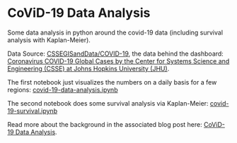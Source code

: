 
# CoViD-19 Data Analysis

Some data analysis in python around the covid-19 data (including survival analysis with Kaplan-Meier).

Data Source: [CSSEGISandData/COVID-19](https://github.com/CSSEGISandData/COVID-19), the data behind the dashboard: [Coronavirus COVID-19 Global Cases by the Center for Systems Science and Engineering (CSSE) at Johns Hopkins University (JHU)](https://gisanddata.maps.arcgis.com/apps/opsdashboard/index.html#/bda7594740fd40299423467b48e9ecf6).

The first notebook just visualizes the numbers on a daily basis for a few regions: [covid-19-data-analysis.ipynb](https://nbviewer.jupyter.org/github/cs224/covid-19-data-analysis/blob/master/covid-19-data-analysis.ipynb?flush_cache=true)

The second notebook does some survival analysis via Kaplan-Meier: [covid-19-survival.ipynb](https://nbviewer.jupyter.org/github/cs224/covid-19-data-analysis/blob/master/covid-19-survival.ipynb?flush_cache=true)

Read more about the background in the associated blog post here: [CoViD-19 Data Analysis](https://weisser-zwerg.dev/posts/covid-19-data-analysis/).
